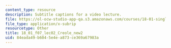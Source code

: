 ```yaml
---
content_type: resource
description: Subtitle captions for a video lecture.
file: https://ol-ocw-studio-app-qa.s3.amazonaws.com/courses/18-01-single-variable-calculus-fall-2006/84eada49b6045e4ea873ce369a67983a_18_01_f07_lec02_Creole_new2.vtt
file_type: application/x-subrip
resourcetype: Other
title: 18_01_f07_lec02_Creole_new2
uid: 84eada49-b604-5e4e-a873-ce369a67983a
---
```

